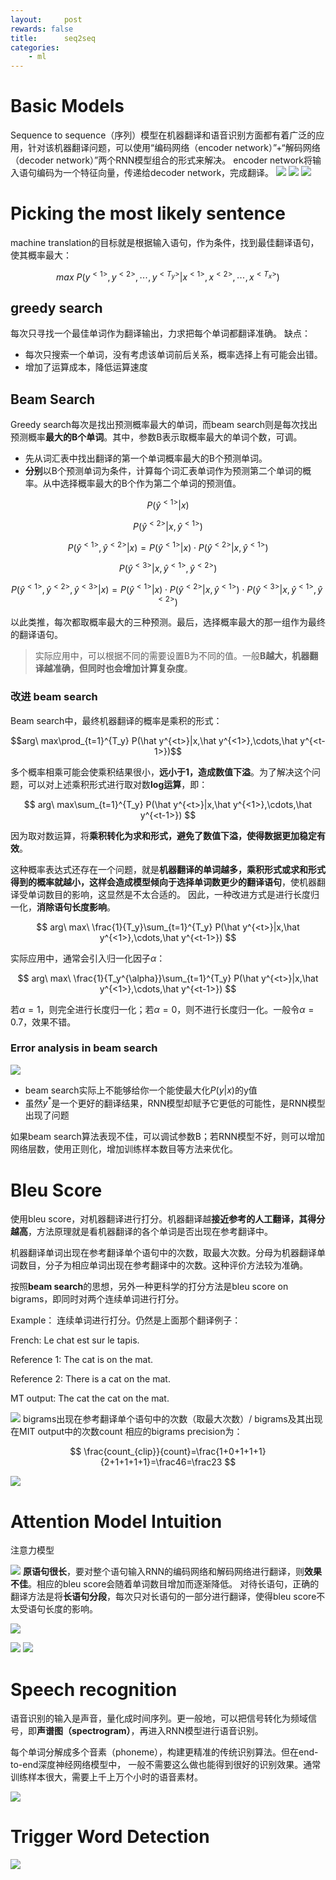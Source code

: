 ```yaml
---
layout:     post
rewards: false
title:      seq2seq
categories:
    - ml
---
```

# Basic Models
Sequence to sequence（序列）模型在机器翻译和语音识别方面都有着广泛的应用，针对该机器翻译问题，可以使用“编码网络（encoder network）”+“解码网络（decoder network）”两个RNN模型组合的形式来解决。
encoder network将输入语句编码为一个特征向量，传递给decoder network，完成翻译。
![](https://ws1.sinaimg.cn/large/006tNbRwgy1fvx4qcbrm7j30lf07aaao.jpg)
![](https://ws1.sinaimg.cn/large/006tNbRwgy1fvx4qiqqhhj30kn06zmyj.jpg)
![](https://ws4.sinaimg.cn/large/006tNbRwgy1fvx4qmjfo7j30bi04fmx8.jpg)

# Picking the most likely sentence
machine translation的目标就是根据输入语句，作为条件，找到最佳翻译语句，使其概率最大：

$$max\ P(y^{<1>},y^{<2>},\cdots,y^{<T_y>}|x^{<1>},x^{<2>},\cdots,x^{<T_x>})$$

## greedy search
每次只寻找一个最佳单词作为翻译输出，力求把每个单词都翻译准确。
缺点：
- 每次只搜索一个单词，没有考虑该单词前后关系，概率选择上有可能会出错。
- 增加了运算成本，降低运算速度

## Beam Search
Greedy search每次是找出预测概率最大的单词，而beam search则是每次找出预测概率**最大的B个单词**。其中，参数B表示取概率最大的单词个数，可调。

- 先从词汇表中找出翻译的第一个单词概率最大的B个预测单词。
- **分别**以B个预测单词为条件，计算每个词汇表单词作为预测第二个单词的概率。从中选择概率最大的B个作为第二个单词的预测值。

$$P(\hat y^{<1>} | x)$$

$$P(\hat y^{<2>}|x,\hat y^{<1>})$$

$$P(\hat y^{<1>},\hat y^{<2>}|x)=P(\hat y^{<1>} | x)\cdot P(\hat y^{<2>}|x,\hat y^{<1>})$$

$$P(\hat y^{<3>}|x,\hat y^{<1>},\hat y^{<2>})$$

$$P(\hat y^{<1>},\hat y^{<2>},\hat y^{<3>}|x)=P(\hat y^{<1>} | x)\cdot P(\hat y^{<2>}|x,\hat y^{<1>})\cdot P(\hat y^{<3>}|x,\hat y^{<1>},\hat y^{<2>})$$

以此类推，每次都取概率最大的三种预测。最后，选择概率最大的那一组作为最终的翻译语句。

>实际应用中，可以根据不同的需要设置B为不同的值。一般**B越大，机器翻译越准确，但同时也会增加计算复杂度**。

### 改进 beam search
Beam search中，最终机器翻译的概率是乘积的形式：

$$arg\ max\prod_{t=1}^{T_y} P(\hat y^{<t>}|x,\hat y^{<1>},\cdots,\hat y^{<t-1>})$$

多个概率相乘可能会使乘积结果很小，**远小于1，造成数值下溢**。为了解决这个问题，可以对上述乘积形式进行取对数**log运算**，即：

$$
arg\ max\sum_{t=1}^{T_y} P(\hat y^{<t>}|x,\hat y^{<1>},\cdots,\hat y^{<t-1>})
$$

因为取对数运算，将**乘积转化为求和形式，避免了数值下溢，使得数据更加稳定有效**。

这种概率表达式还存在一个问题，就是**机器翻译的单词越多，乘积形式或求和形式得到的概率就越小，这样会造成模型倾向于选择单词数更少的翻译语句**，使机器翻译受单词数目的影响，这显然是不太合适的。
因此，一种改进方式是进行长度归一化，**消除语句长度影响**。

$$
arg\ max\ \frac{1}{T_y}\sum_{t=1}^{T_y} P(\hat y^{<t>}|x,\hat y^{<1>},\cdots,\hat y^{<t-1>})
$$

实际应用中，通常会引入归一化因子$\alpha$：

$$
arg\ max\ \frac{1}{T_y^{\alpha}}\sum_{t=1}^{T_y} P(\hat y^{<t>}|x,\hat y^{<1>},\cdots,\hat y^{<t-1>})
$$

若$\alpha=1$，则完全进行长度归一化；若$\alpha=0$，则不进行长度归一化。一般令$\alpha=0.7$，效果不错。

### Error analysis in beam search

![](https://ws4.sinaimg.cn/large/006tNbRwgy1fvx6n2evwsj31kw0paq5h.jpg)

- beam search实际上不能够给你一个能使最大化$P(y\vert x)$的y值
- 虽然$y^{*}$是一个更好的翻译结果，RNN模型却赋予它更低的可能性，是RNN模型出现了问题

如果beam search算法表现不佳，可以调试参数B；若RNN模型不好，则可以增加网络层数，使用正则化，增加训练样本数目等方法来优化。

# Bleu Score
使用bleu score，对机器翻译进行打分。机器翻译越**接近参考的人工翻译，其得分越高**，方法原理就是看机器翻译的各个单词是否出现在参考翻译中。

机器翻译单词出现在参考翻译单个语句中的次数，取最大次数。分母为机器翻译单词数目，分子为相应单词出现在参考翻译中的次数。这种评价方法较为准确。

按照**beam search**的思想，另外一种更科学的打分方法是bleu score on bigrams，即同时对两个连续单词进行打分。

Example：
连续单词进行打分。仍然是上面那个翻译例子：

French: Le chat est sur le tapis.

Reference 1: The cat is on the mat.

Reference 2: There is a cat on the mat.

MT output: The cat the cat on the mat.

![](https://ws4.sinaimg.cn/large/006tNbRwly1fvxbbqmppjj31kw0x1n66.jpg)
bigrams出现在参考翻译单个语句中的次数（取最大次数）/ bigrams及其出现在MIT output中的次数count
相应的bigrams precision为：

$$
\frac{count_{clip}}{count}=\frac{1+0+1+1+1}{2+1+1+1+1}=\frac46=\frac23
$$

![](https://ws3.sinaimg.cn/large/006tNbRwly1fvxbijwyfbj31kw119q5n.jpg)

# Attention Model Intuition
注意力模型

![](https://ws4.sinaimg.cn/large/006tNbRwgy1fvxblduxy9j30kx05wjre.jpg)
**原语句很长**，要对整个语句输入RNN的编码网络和解码网络进行翻译，则**效果不佳**。相应的bleu score会随着单词数目增加而逐渐降低。
对待长语句，正确的翻译方法是将**长语句分段**，每次只对长语句的一部分进行翻译，使得bleu score不太受语句长度的影响。

![](https://ws2.sinaimg.cn/large/006tNbRwly1fvxco9aeh8j31kw0rk0v0.jpg)

![](https://ws2.sinaimg.cn/large/006tNbRwly1fvxczw2rbgj31kw0qc40c.jpg)
![](https://ws4.sinaimg.cn/large/006tNbRwly1fvxd1ix1qpj31kw0p3tb5.jpg)

# Speech recognition
语音识别的输入是声音，量化成时间序列。更一般地，可以把信号转化为频域信号，即**声谱图（spectrogram）**，再进入RNN模型进行语音识别。

每个单词分解成多个音素（phoneme），构建更精准的传统识别算法。但在end-to-end深度神经网络模型中，
一般不需要这么做也能得到很好的识别效果。通常训练样本很大，需要上千上万个小时的语音素材。

![](https://ws2.sinaimg.cn/large/006tNbRwly1fvxd5r5liyj31kw11r0vs.jpg)

#  Trigger Word Detection
![](https://ws3.sinaimg.cn/large/006tNbRwly1fvxd9lwjrmj31kw0rldir.jpg)